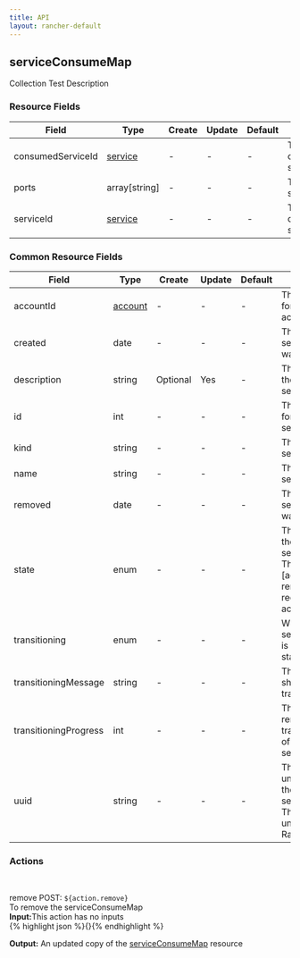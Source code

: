 ```yaml
---
title: API
layout: rancher-default
---
```


## serviceConsumeMap

Collection Test Description
​
### Resource Fields

Field | Type | Create | Update | Default | Description
---|---|---|---|---|---
consumedServiceId | [service]({{site.baseurl}}/rancher/api/service/) | - | - | - | The unique identifier of the consumed service
ports | array[string] | - | - | - | The ports for the serviceConsumeMap
serviceId | [service]({{site.baseurl}}/rancher/api/service/) | - | - | - | The unique identifier of the associated service




### Common Resource Fields

Field | Type | Create | Update | Default | Description
---|---|---|---|---|---
accountId | [account]({{site.baseurl}}/rancher/api/account/) | - | - | - | The unique identifier for the associated account
created | date | - | - | - | The date of when the serviceConsumeMap was created.
description | string | Optional | Yes | - | The description for the serviceConsumeMap
id | int | - | - | - | The unique identifier for the serviceConsumeMap
kind | string | - | - | - | The kind for the serviceConsumeMap
name | string | - | - | - | The name for the serviceConsumeMap
removed | date | - | - | - | The date of when the serviceConsumeMap was removed
state | enum | - | - | - | The current state of the serviceConsumeMap. The options are [activating, active, removed, removing, requested, updating-active].
transitioning | enum | - | - | - | Whether or not the serviceConsumeMap is in a transitioning state
transitioningMessage | string | - | - | - | The message to show while in a transitioning state
transitioningProgress | int | - | - | - | The percentage remaining in the transitioning process of the serviceConsumeMap
uuid | string | - | - | - | The universally unique identifier for the serviceConsumeMap. This will always be unique across Rancher installations.




### Actions









​

<span class="action">
<span class="header">
remove
<span class="headerright">POST:  <code>${action.remove}</code></span>
</span>
<div class="action-contents">
To remove the serviceConsumeMap
<br>

<span class="input">
<strong>Input:</strong>This action has no inputs
<br>
{% highlight json %}{}{% endhighlight %}

<br>
</span>

<span class="output"><strong>Output:</strong> An updated copy of the <a href="/rancher/api/serviceConsumeMap/">serviceConsumeMap</a> resource
</span>
</div>
</span>
</span>
</span>

